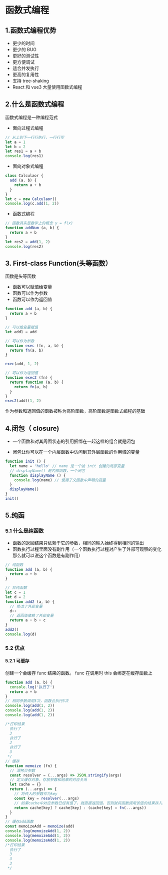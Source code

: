 # 函数式编程

## 1.函数式编程优势

- 更少的时间
- 更少的 BUG
- 更好的测试性
- 更方便调试
- 适合并发执行
- 更高的复用性
- 支持 tree-shaking
- React 和 vue3 大量使用函数式编程

## 2.什么是函数式编程

函数式编程是一种编程范式

- 面向过程式编程

```js
// 从上到下一行行执行，一行行写
let a = 1
let b = 2
let res1 = a + b
console.log(res1)
```

- 面向对象式编程

```JavaScript
class Calculaor {
  add (a, b) {
    return a + b
  }
}
let c = new Calculaor()
console.log(c.add(1, 2))

```

- 函数式编程

```JavaScript
// 函数其实是数学上的概念 y = f(x)
function addNum (a, b) {
  return a + b
}
let res2 = add(1, 2)
console.log(res2)
```

## 3. First-class Function(头等函数）

函数是头等函数

- 函数可以赋值给变量
- 函数可以作为参数
- 函数可以作为返回值

```js
function add (a, b) {
  return a + b
}

// 可以给变量赋值
let add1 = add

// 可以作为参数
function exec (fn, a, b) {
  return fn(a, b)
}

exec(add, 1, 2)

// 可以作为返回值
function exec2 (fn) {
  return function (a, b) {
    return fn(a, b)
  }
}
exec2(add)(1, 2)
```

作为参数和返回值的函数被称为高阶函数，高阶函数是函数式编程的基础

## 4.闭包（ closure)

- 一个函数和对其周围状态的引用捆绑在一起这样的组合就是闭包

- 闭包让你可以在一个内层函数中访问到其外层函数的作用域的变量

```JavaScript
function init () {
  let name = 'hello' // name 是一个被 init 创建的局部变量
  // displayName() 是内部函数，一个闭包
  function displayName () {
    console.log(name) // 使用了父函数中声明的变量
  }
  displayName()
}
init()

```

## 5.纯函

### 5.1 什么是纯函数

- 函数的返回结果只依赖于它的参数，相同的輸入始终得到相同的输出
- 函数执行过程里面没有副作用（一个函数执行过程对产生了外部可观察的变化那么就可以说这个函数是有副作用）

```JavaScript
// 纯函数
function add (a, b) {
  return a + b
}

// 非纯函数
let c = 1
let d = 2
function add2 (a, b) {
  // 修改了外部变量
  d++
  // 返回值依赖了外部变量
  return a + b + c
}
add2()
console.log(d)

```

### 5.2 优点

#### 5.2.1 可缓存

创建一个会缓存 func 结果的函数。
func 在调用时 this 会绑定在缓存函数上

```js
function add (a, b) {
  console.log('执行了')
  return a + b
}
// 相同参数调用3次，函数会执行3次
console.log(add(1, 2))
console.log(add(1, 2))
console.log(add(1, 2))

/*打印结果
  执行了
  3
  执行了
  3
  执行了
  3
 */
// 缓存
function memoize (fn) {
  // 深拷贝参数
  const resolver = (...args) => JSON.stringify(args)
  // 定义缓存对象，存放参数和结果的对应关系
  let cache = {}
  return (...args) => {
    // 将传入的参数作为key
    const key = resolver(...args)
    // 如果cache中对应参数已经有值了，就直接返回值，否则就将函数调用该值的结果存入缓存中
    return cache[key] ? cache[key] : (cache[key] = fn(...args))
  }
}
// 缓存add函数
const memoizeAdd = memoize(add)
console.log(memoizeAdd(1, 2))
console.log(memoizeAdd(1, 2))
console.log(memoizeAdd(1, 2))
/*打印结果
  执行了
  3
  3
  3
 */
```
